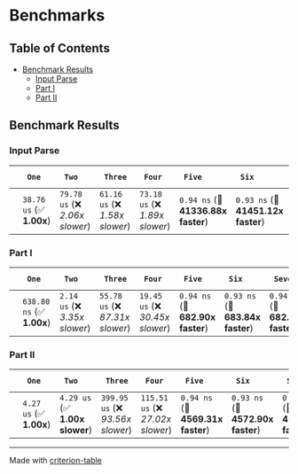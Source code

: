 # Benchmarks

## Table of Contents

- [Benchmark Results](#benchmark-results)
    - [Input Parse ](#input-parse-)
    - [Part I ](#part-i-)
    - [Part II ](#part-ii-)

## Benchmark Results

### Input Parse 

|        | ` One`                   | ` Two`                          | ` Three`                        | ` Four`                         | ` Five`                            | ` Six`                             | ` Seven`                           | ` Eight`                           | ` Nine`                            | ` Ten`                             | ` Eleven`                          | ` Twelve`                          | ` Thirteen`                        | ` Fourteen`                        | ` Fifteen`                         | ` Sixteen`                         | ` Seventeen`                       | ` Eighteen`                        | ` Nineteen`                        | ` Twenty`                          | ` TwentyOne`                       | ` TwentyTwo`                       | ` TwentyThree`                     | ` TwentyFour`                      | ` TwentyFive`                       |
|:-------|:-------------------------|:--------------------------------|:--------------------------------|:--------------------------------|:-----------------------------------|:-----------------------------------|:-----------------------------------|:-----------------------------------|:-----------------------------------|:-----------------------------------|:-----------------------------------|:-----------------------------------|:-----------------------------------|:-----------------------------------|:-----------------------------------|:-----------------------------------|:-----------------------------------|:-----------------------------------|:-----------------------------------|:-----------------------------------|:-----------------------------------|:-----------------------------------|:-----------------------------------|:-----------------------------------|:----------------------------------- |
|        | `38.76 us` (✅ **1.00x**) | `79.78 us` (❌ *2.06x slower*)   | `61.16 us` (❌ *1.58x slower*)   | `73.18 us` (❌ *1.89x slower*)   | `0.94 ns` (🚀 **41336.88x faster**) | `0.93 ns` (🚀 **41451.12x faster**) | `0.94 ns` (🚀 **41413.04x faster**) | `0.93 ns` (🚀 **41455.25x faster**) | `0.94 ns` (🚀 **41223.51x faster**) | `0.94 ns` (🚀 **41433.93x faster**) | `0.94 ns` (🚀 **41438.52x faster**) | `0.94 ns` (🚀 **41426.16x faster**) | `1.25 ns` (🚀 **31024.62x faster**) | `0.95 ns` (🚀 **40654.30x faster**) | `0.94 ns` (🚀 **41371.65x faster**) | `0.94 ns` (🚀 **41318.94x faster**) | `0.94 ns` (🚀 **41362.52x faster**) | `0.94 ns` (🚀 **41282.22x faster**) | `0.94 ns` (🚀 **41388.12x faster**) | `0.94 ns` (🚀 **41413.14x faster**) | `0.94 ns` (🚀 **41306.26x faster**) | `1.25 ns` (🚀 **31002.26x faster**) | `0.94 ns` (🚀 **41226.28x faster**) | `0.94 ns` (🚀 **41401.27x faster**) | `0.94 ns` (🚀 **41424.08x faster**)  |

### Part I 

|        | ` One`                    | ` Two`                         | ` Three`                         | ` Four`                          | ` Five`                          | ` Six`                           | ` Seven`                         | ` Eight`                         | ` Nine`                          | ` Ten`                           | ` Eleven`                        | ` Twelve`                        | ` Thirteen`                      | ` Fourteen`                      | ` Fifteen`                       | ` Sixteen`                       | ` Seventeen`                     | ` Eighteen`                      | ` Nineteen`                      | ` Twenty`                        | ` TwentyOne`                     | ` TwentyTwo`                     | ` TwentyThree`                   | ` TwentyFour`                    | ` TwentyFive`                     |
|:-------|:--------------------------|:-------------------------------|:---------------------------------|:---------------------------------|:---------------------------------|:---------------------------------|:---------------------------------|:---------------------------------|:---------------------------------|:---------------------------------|:---------------------------------|:---------------------------------|:---------------------------------|:---------------------------------|:---------------------------------|:---------------------------------|:---------------------------------|:---------------------------------|:---------------------------------|:---------------------------------|:---------------------------------|:---------------------------------|:---------------------------------|:---------------------------------|:--------------------------------- |
|        | `638.80 ns` (✅ **1.00x**) | `2.14 us` (❌ *3.35x slower*)   | `55.78 us` (❌ *87.31x slower*)   | `19.45 us` (❌ *30.45x slower*)   | `0.94 ns` (🚀 **682.90x faster**) | `0.93 ns` (🚀 **683.84x faster**) | `0.94 ns` (🚀 **682.71x faster**) | `0.94 ns` (🚀 **681.79x faster**) | `0.94 ns` (🚀 **682.71x faster**) | `0.93 ns` (🚀 **683.45x faster**) | `0.94 ns` (🚀 **681.15x faster**) | `0.94 ns` (🚀 **682.06x faster**) | `0.93 ns` (🚀 **683.61x faster**) | `0.94 ns` (🚀 **680.47x faster**) | `0.94 ns` (🚀 **682.38x faster**) | `0.94 ns` (🚀 **681.31x faster**) | `0.94 ns` (🚀 **681.23x faster**) | `0.94 ns` (🚀 **681.59x faster**) | `0.94 ns` (🚀 **682.56x faster**) | `0.94 ns` (🚀 **682.04x faster**) | `0.94 ns` (🚀 **681.10x faster**) | `0.94 ns` (🚀 **681.75x faster**) | `0.94 ns` (🚀 **681.75x faster**) | `0.94 ns` (🚀 **681.86x faster**) | `0.94 ns` (🚀 **682.54x faster**)  |

### Part II 

|        | ` One`                  | ` Two`                         | ` Three`                          | ` Four`                           | ` Five`                           | ` Six`                            | ` Seven`                          | ` Eight`                          | ` Nine`                           | ` Ten`                            | ` Eleven`                         | ` Twelve`                         | ` Thirteen`                       | ` Fourteen`                       | ` Fifteen`                        | ` Sixteen`                        | ` Seventeen`                      | ` Eighteen`                       | ` Nineteen`                       | ` Twenty`                         | ` TwentyOne`                      | ` TwentyTwo`                      | ` TwentyThree`                    | ` TwentyFour`                     | ` TwentyFive`                      |
|:-------|:------------------------|:-------------------------------|:----------------------------------|:----------------------------------|:----------------------------------|:----------------------------------|:----------------------------------|:----------------------------------|:----------------------------------|:----------------------------------|:----------------------------------|:----------------------------------|:----------------------------------|:----------------------------------|:----------------------------------|:----------------------------------|:----------------------------------|:----------------------------------|:----------------------------------|:----------------------------------|:----------------------------------|:----------------------------------|:----------------------------------|:----------------------------------|:---------------------------------- |
|        | `4.27 us` (✅ **1.00x**) | `4.29 us` (✅ **1.00x slower**) | `399.95 us` (❌ *93.56x slower*)   | `115.51 us` (❌ *27.02x slower*)   | `0.94 ns` (🚀 **4569.31x faster**) | `0.93 ns` (🚀 **4572.90x faster**) | `0.94 ns` (🚀 **4563.37x faster**) | `0.94 ns` (🚀 **4561.92x faster**) | `0.93 ns` (🚀 **4572.67x faster**) | `0.94 ns` (🚀 **4565.23x faster**) | `0.93 ns` (🚀 **4573.23x faster**) | `0.94 ns` (🚀 **4568.03x faster**) | `0.94 ns` (🚀 **4567.81x faster**) | `0.94 ns` (🚀 **4560.19x faster**) | `0.94 ns` (🚀 **4561.70x faster**) | `0.94 ns` (🚀 **4557.65x faster**) | `0.94 ns` (🚀 **4559.63x faster**) | `0.94 ns` (🚀 **4563.56x faster**) | `0.94 ns` (🚀 **4562.68x faster**) | `0.94 ns` (🚀 **4558.16x faster**) | `0.94 ns` (🚀 **4560.39x faster**) | `0.94 ns` (🚀 **4561.76x faster**) | `0.94 ns` (🚀 **4565.37x faster**) | `0.94 ns` (🚀 **4566.28x faster**) | `0.94 ns` (🚀 **4555.53x faster**)  |

---
Made with [criterion-table](https://github.com/nu11ptr/criterion-table)

